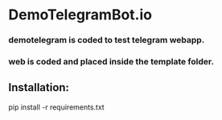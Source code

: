 # DemoTelegramBot.io
### demotelegram is coded to test telegram webapp.
### web is coded and placed inside the template folder.

## Installation:
pip install -r requirements.txt
